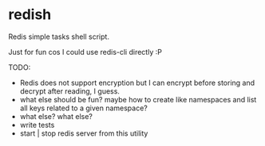 redish
======

Redis simple tasks shell script.

Just for fun cos I could use redis-cli directly :P


TODO:

  * Redis does not support encryption but I can encrypt before storing and decrypt after reading, I guess.
  * what else should be fun? maybe how to create like namespaces and list all keys related to a given namespace?
  * what else? what else?
  * write tests
  * start | stop redis server from this utility
